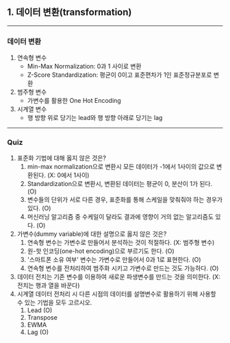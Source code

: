 ## 1. 데이터 변환(transformation)
------------------------------
### **데이터 변환**
1. 연속형 변수
   - Min-Max Normalization: 0과 1 사이로 변환
   - Z-Score Standardization: 평균이 0이고 표준편차가 1인 표준정규분포로 변환
2. 범주형 변수
   - 가변수를 활용한 One Hot Encoding
3. 시계열 변수
   - 행 방향 위로 당기는 lead와 행 방향 아래로 당기는 lag

-----------------------------------------------

### Quiz
1. 표준화 기법에 대해 옳지 않은 것은?
   1. min-max normalization으로 변환시 모든 데이터가 -1에서 1사이의 값으로 변환된다. (X: 0에서 1사이)
   2. Standardization으로 변환시, 변환된 데이터는 평균이 0, 분산이 1가 된다. (O)
   3. 변수들의 단위가 서로 다른 경우, 표준화를 통해 스케일을 맞춰줘야 하는 경우가 있다. (O)
   4. 머신러닝 알고리즘 중 수케일이 달라도 결과에 영향이 거의 없는 알고리즘도 있다. (O)
2. 가변수(dummy variable)에 대한 설명으로 옳지 않은 것은?
   1. 연속형 변수는 가변수로 만들어서 분석하는 것이 적절하다. (X: 범주형 변수)
   2. 원-핫 인코딩(one-hot encoding)으로 부르기도 한다. (O)
   3. '스마트폰 소유 여부' 변수는 가변수로 만들어서 0과 1로 표현한다. (O)
   4. 연속형 변수를 전처리하여 범주화 시키고 가변수로 만드는 것도 가능하다. (O)
3. 데이터 전치는 기존 변수를 이용하여 새로운 파생변수를 만드는 것을 의미한다. (X: 전치는 행과 열을 바꾼다)
4. 시계열 데이터 전처리 시 다른 시점의 데이터를 설명변수로 활용하기 위해 사용할 수 있는 기법을 모두 고르시오.
   1. Lead (O)
   2. Transpose
   3. EWMA
   4. Lag (O)
